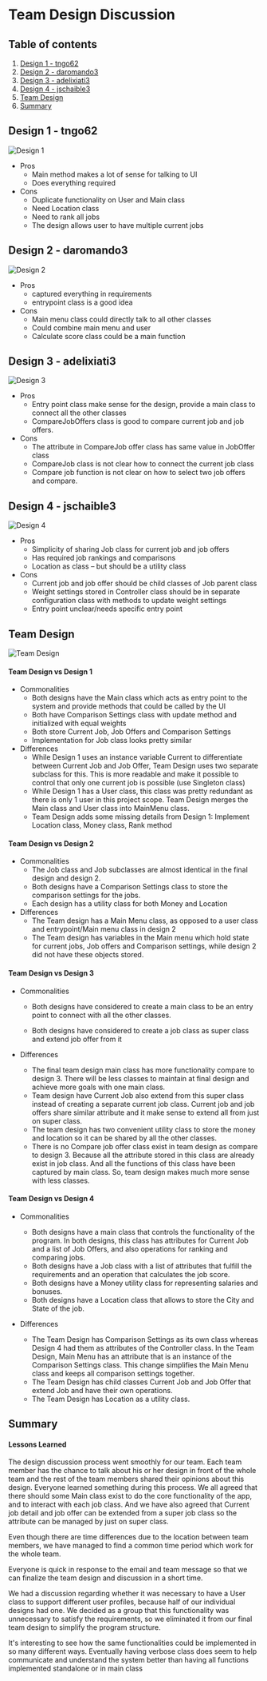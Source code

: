 # Team Design Discussion
## Table of contents

1. [Design 1 - tngo62](#design-1---tngo62)
2. [Design 2 - daromando3](#design-2---daromando3)
3. [Design 3 - adelixiati3](#design-3---adelixiati3)
4. [Design 4 - jschaible3](#design-4---jschaible3)
5. [Team Design](#team-design)
5. [Summary](#summary)



## Design 1 - tngo62

![Design 1](./images/design1.png "Design 1")

- Pros
    - Main method makes a lot of sense for talking to UI
	- Does everything required
- Cons
    - Duplicate functionality on User and Main class
	- Need Location class
	- Need to rank all jobs
	- The design allows user to have multiple current jobs

## Design 2 - daromando3

![Design 2](./images/design2.png "Design 2")


- Pros
    - captured everything in requirements
    - entrypoint class is a good idea
- Cons
    - Main menu class could directly talk to all other classes
    - Could combine main menu and user
    - Calculate score class could be a main function

## Design 3 - adelixiati3

![Design 3](./images/design3.png "Design 3")

- Pros
    - Entry point class make sense for the design, provide a main class to connect all the other classes
    - CompareJobOffers class is good to compare current job and job offers. 
- Cons
    -  The attribute in CompareJob offer class has same value in JobOffer class 
    - CompareJob class is not clear how to connect the current job class
    - Compare job function is not clear on how to select two job offers and compare. 

## Design 4 - jschaible3

![Design 4](./images/design4.png "Design 4")

- Pros
    - Simplicity of sharing Job class for current job and job offers
	- Has required job rankings and comparisons
	- Location as class – but should be a utility class
- Cons
    - Current job and job offer should be child classes of Job parent class
	- Weight settings stored in Controller class should be in separate configuration class with methods to update weight settings
	- Entry point unclear/needs specific entry point


## Team Design


![Team Design](./images/teamdesign.png "Team Design")

#### Team Design vs Design 1
- Commonalities
    - Both designs have the Main class which acts as entry point to the system and provide methods that could be called by the UI
    - Both have Comparison Settings class with update method and initialized with equal weights
    - Both store Current Job, Job Offers and Comparison Settings 
    - Implementation for Job class looks pretty similar
- Differences
    - While Design 1 uses an instance variable Current to differentiate between Current Job and Job Offer, Team Design uses two separate subclass for this. This is more readable and make it possible to control that only one current job is possible (use Singleton class)
    - While Design 1 has a User class, this class was pretty redundant as there is only 1 user in this project scope. Team Design merges the Main class and User class into MainMenu class.
    - Team Design adds some missing details from Design 1: Implement Location class, Money class, Rank method

#### Team Design vs Design 2
- Commonalities
    - The Job class and Job subclasses are almost identical in the final design and design 2. 
    - Both designs have a Comparison Settings class to store the comparison settings for the jobs.
    - Each design has a utility class for both Money and Location
- Differences
    - The Team design has a Main Menu class, as opposed to a user class and entrypoint/Main menu class in design 2
    - The Team design has variables in the Main menu which hold state for current jobs, Job offers and Comparison settings, while design 2 did not have these objects stored.
    

#### Team Design vs Design 3
- Commonalities
    - Both designs have considered to create a main class to be an entry point to connect with all the other classes. 

    - Both designs have considered to create a job class as super class and extend job offer from it

- Differences
    - The final team design main class has more functionality compare to design 3. There will be less classes to maintain at final design and achieve more goals with one main class. 
    - Team design have Current Job also extend from this super class instead of creating a separate current job class. Current job and job offers share similar attribute and it make sense to extend all from just on super class.
    - The team design has two convenient utility class to store the money and location so it can be shared by all the other classes. 
    - There is no Compare job offer class exist in team design as compare to design 3. Because all the attribute stored in this class are already exist in job class. And all the functions of this class have been captured by main class. So, team design makes much more sense with less classes.


#### Team Design vs Design 4
- Commonalities
    - Both designs have a main class that controls the functionality of the program. In both designs, this class has attributes for Current Job and a list of Job Offers, and also operations for ranking and comparing jobs.
    - Both designs have a Job class with a list of attributes that fulfill the requirements and an operation that calculates the job score.
    - Both designs have a Money utility class for representing salaries and bonuses.
    - Both designs have a Location class that allows to store the City and State of the job.

- Differences
    - The Team Design has Comparison Settings as its own class whereas Design 4 had them as attributes of the Controller class. In the Team Design, Main Menu has an attribute that is an instance of the Comparison Settings class. This change simplifies the Main Menu class and keeps all comparison settings together.
    - The Team Design has child classes Current Job and Job Offer that extend Job and have their own operations.
    - The Team Design has Location as a utility class.


## Summary

#### Lessons Learned
    
The design discussion process went smoothly for our team. Each team member has the chance to talk about his or her design in front of the whole team and the rest of the team members shared their opinions about this design. Everyone learned something during this process. We all agreed that there should some Main class exist to do the core functionality of the app, and to interact with each job class. And we have also agreed that Current job detail and job offer can be extended from a super job class so the attribute can be managed by just on super class. 

Even though there are time differences due to the location between team members, we have managed to find a common time period which work for the whole team. 

Everyone is quick in response to the email and team message so that we can finalize the team design and discussion in a short time.

We had a discussion regarding whether it was necessary to have a User class to support different user profiles, because half of our individual designs had one. We decided as a group that this functionality was unnecessary to satisfy the requirements, so we eliminated it from our final team design to simplify the program structure.

It's interesting to see how the same functionalities could be implemented in so many different ways. Eventually having verbose class does seem to help communicate and understand the system better than having all functions implemented standalone or in main class


